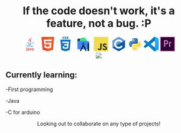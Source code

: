 <h1 align="center"> If the code doesn't work, it's a feature, not a bug. :P </h1>
<div align="center">
  <img src="https://github.com/devicons/devicon/blob/master/icons/java/java-original-wordmark.svg" title="Java" alt="Java" width="40" height="40" >&nbsp;
  <img src="https://github.com/devicons/devicon/blob/master/icons/html5/html5-original.svg" title="HTML5" alt="HTML" width="40" height="40"/>&nbsp;
  <img src="https://github.com/devicons/devicon/blob/master/icons/css3/css3-plain-wordmark.svg"  title="CSS3" alt="CSS" width="40" height="40"/>&nbsp;
  <img src="https://github.com/devicons/devicon/blob/master/icons/androidstudio/androidstudio-original.svg" title="JavaScript" alt="JavaScript" width="40" height="40"/>&nbsp;
  <img src="https://github.com/devicons/devicon/blob/master/icons/javascript/javascript-original.svg" title="JavaScript" alt="JavaScript" width="40" height="40"/>&nbsp;
  <!--<img src="https://github.com/devicons/devicon/blob/master/icons/git/git-original-wordmark.svg" title="Git" **alt="Git" width="40" height="40"/>-->
  <img src="https://github.com/devicons/devicon/blob/master/icons/c/c-original.svg" title="C" **alt="C" width="40" height="40"/>
  <img src="https://github.com/devicons/devicon/blob/master/icons/python/python-original.svg" title="py" **alt="python" width="40" height="40"/>
  <img src="https://github.com/devicons/devicon/blob/master/icons/vscode/vscode-original.svg" title="vscode" **alt="Vscode" width="40" height="40"/>
  <img src="https://github.com/devicons/devicon/blob/master/icons/premierepro/premierepro-original.svg" title="PremierePro" **alt="Pr" width="40" height="40"/>
</div>
<div align="center">
  <img src=https://media.giphy.com/media/v1.Y2lkPTc5MGI3NjExejZuZnE0YXhwOTFtM3Y1aWp3NnM0ZXJiN3puOTh1MGhyNXV0YXhnaCZlcD12MV9zdGlja2Vyc19zZWFyY2gmY3Q9cw/DSd4KaeEfDLPkGcZmE/giphy.gif width=200>
</div>
<div>
  <h2> Currently learning: </h2>
  <p> -First programming </p>
  <p> -Java </p>
  <p> -C for arduino </p>
</div>

<div align="center">
  Looking out to collaborate on any type of projects!
</div>
